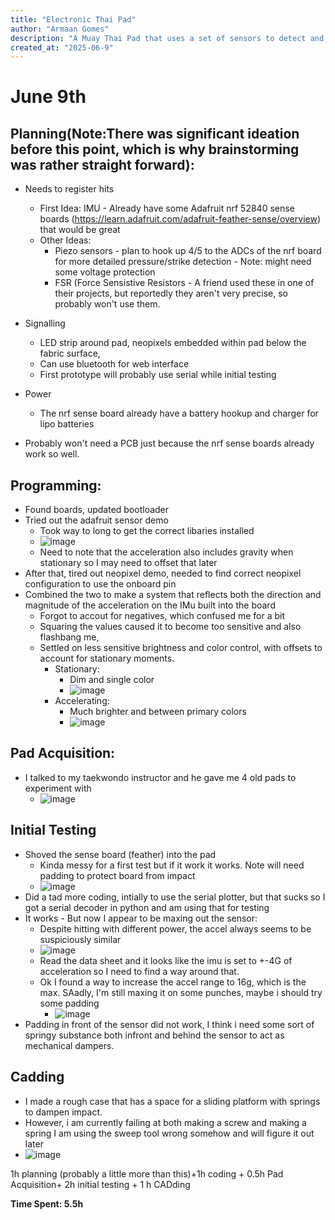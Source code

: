 ```yaml
---
title: "Electronic Thai Pad"
author: "Armaan Gomes"
description: "A Muay Thai Pad that uses a set of sensors to detect and respond to the strength of the hits."
created_at: "2025-06-9"
---
```



# June 9th
## Planning(Note:There was significant ideation before this point, which is why brainstorming was rather straight forward): 
- Needs to register hits
    - First Idea: IMU - Already have some Adafruit nrf 52840 sense boards (https://learn.adafruit.com/adafruit-feather-sense/overview) that would be great
    - Other Ideas:
        - Piezo sensors -  plan to hook up 4/5 to the ADCs of the nrf board for more detailed pressure/strike detection - Note: might need some voltage protection
        - FSR (Force Sensistive Resistors - A friend used these in one of their projects, but reportedly they aren't very precise, so probably won't use them.
     
- Signalling
    - LED strip around pad, neopixels embedded within pad below the fabric surface,
    - Can use bluetooth for web interface
    - First prototype will probably use serial while initial testing
 - Power
     - The nrf sense board already have a battery hookup and charger for lipo batteries
  
- Probably won't need a PCB just because the nrf sense boards already work so well.

## Programming:
- Found boards, updated bootloader
- Tried out the adafruit sensor demo
    - Took way to long to get the correct libaries installed
    -  ![image](https://github.com/user-attachments/assets/e89f43f3-7ec7-4315-a7c9-76b6738b8f1b)
    - Need to note that the acceleration also includes gravity when stationary so I may need to offset that later
-  After that, tired out neopixel demo, needed to find correct neopixel configuration to use the onboard pin
-  Combined the two to make a system that reflects both the direction and magnitude of the acceleration on the IMu built into the board
    - Forgot to accout for negatives, which confused me for a bit
    - Squaring the values caused it to become too sensitive and also flashbang me,
    - Settled on less sensitive brightness and color control, with offsets to account for stationary moments.
        - Stationary:
            - Dim and single color
            - ![image](https://github.com/user-attachments/assets/ef113a87-26f8-4cf1-a2cf-c42205d09bd2)
        - Accelerating:
            - Much brighter and between primary colors
            -   ![image](https://github.com/user-attachments/assets/3421a346-83bc-471d-8f4f-03a862300da3)

## Pad Acquisition:
- I talked to my taekwondo instructor and he gave me 4 old pads to experiment with
    - ![image](https://github.com/user-attachments/assets/663e797c-c21d-4c95-8435-cf039c794f55)
## Initial Testing
- Shoved the sense board (feather) into the pad
    - Kinda messy for a first test but if it work it works. Note will need padding to protect board from impact
    - ![image](https://github.com/user-attachments/assets/e4b23e65-0b41-421a-9ed2-6275a5897912)
- Did a tad more coding, intially to use the serial plotter, but that sucks so I got a serial decoder in python and am using that for testing
- It works - But now I appear to be maxing out the sensor:
    - Despite hitting with different power, the accel always seems to be suspiciously similar 
    -  ![image](https://github.com/user-attachments/assets/b2a567f2-5a4f-44a5-b573-5c6a06c486ff)
    -  Read the data sheet and it looks like the imu is set to +-4G of acceleration so I need to find a way around that.
    -  Ok I found a way to increase the accel range to 16g, which is the max. SAadly, I'm still maxing it on some punches, maybe i should try some padding
        - ![image](https://github.com/user-attachments/assets/0a36be53-1bfc-4820-9df9-e702e593c572)   
- Padding in front of the sensor did not work, I think i need some sort of springy substance both infront and behind the sensor to act as mechanical dampers.

## Cadding
- I made a rough case that has a space for a sliding platform with springs to dampen impact.
- However, i am currently failing at both making a screw and making a spring I am using the sweep tool wrong somehow and will figure it out later
- ![image](https://github.com/user-attachments/assets/8c1b04f7-b054-4612-bb5c-517e8673b0cf)




1h planning (probably a little more than this)+1h coding + 0.5h Pad Acquisition+ 2h initial testing + 1 h CADding


**Time Spent: 5.5h**


